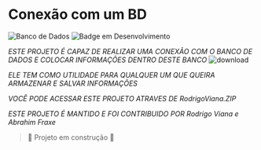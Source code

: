 # Conexão com um BD
![Banco de Dados](https://github.com/AbrahimFraxe/ATVDWEB/assets/112717143/f5ac8192-20af-4cf9-938c-40db96a19498)
![Badge em Desenvolvimento](http://img.shields.io/static/v1?label=STATUS&message=EM%20DESENVOLVIMENTO&color=GREEN&style=for-the-badge)


*ESTE PROJETO É CAPAZ DE REALIZAR UMA CONEXÃO COM O BANCO DE DADOS E COLOCAR INFORMAÇÕES DENTRO DESTE BANCO*
![download](https://github.com/AbrahimFraxe/ATVDWEB/assets/112717143/37a32c7c-5616-4315-b61b-0d67d4b507ea)

*ELE TEM COMO UTILIDADE PARA QUALQUER UM QUE QUEIRA ARMAZENAR E SALVAR INFORMAÇÕES*

*VOCÊ PODE ACESSAR ESTE PROJETO ATRAVES DE RodrigoViana.ZIP*

*ESTE PROJETO É MANTIDO E FOI CONTRIBUIDO POR Rodrigo Viana e Abrahim Fraxe*
> :construction: Projeto em construção :construction:
